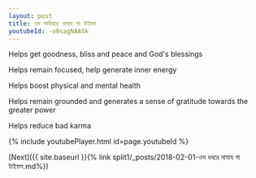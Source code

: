 ```yaml
---
layout: post
title: ওম সাবিথরে নামায গা টাইমস
youtubeId: -u8sagNAASk
---
```

 
 
Helps get goodness, bliss and peace and God's blessings
 
Helps remain focused, help generate inner energy 
 
Helps boost physical and mental health 
 
Helps remain grounded and generates a sense of gratitude towards the greater power 
 
Helps reduce bad karma
 
 
 
 


{% include youtubePlayer.html id=page.youtubeId %}
 
[Next]({{ site.baseurl }}{% link  split1/_posts/2018-02-01-ওম ধথরে নামায গা টাইমস.md%})
 
